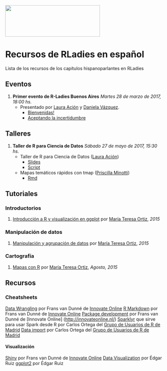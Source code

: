 <img src="https://github.com/rladies/starter-kit/blob/master/logo/R-LadiesGlobal_RBG_online_LogoWithText_Horizontal.png" data-canonical-src="https://github.com/rladies/starter-kit/blob/master/logo/R-LadiesGlobal_RBG_online_LogoWithText_Horizontal.png" width="300" height="100" />

# Recursos de RLadies en español
Lista de los recursos de los capítulos hispanoparlantes en RLadies

## Eventos

  1. **Primer evento de R-Ladies Buenos Aires**
      *Martes 28 de marzo de 2017, 18:00 hs.*
      - Presentado por [Laura Ación](https://rladies.org/argentina-rladies/name/laura-acion/) y [Daniela Vázquez](http://d4tagirl.com).
          * [Bienvenidas!](https://github.com/rladies/meetup-presentations_buenosaires/blob/master/2017-03-28-Primer-evento-de-R-Ladies-Buenos-Aires/LA-Bienvenidas.pdf) 
          * [Aceptando la incertidumbre](https://github.com/rladies/meetup-presentations_buenosaires/blob/master/2017-03-28-Primer-evento-de-R-Ladies-Buenos-Aires/DV-Aceptando-la-Incertidumbre.pdf)
## Talleres
  
1. **Taller de R para Ciencia de Datos**
     *Sábado 27 de mayo de 2017, 15:30 hs.*
     - Taller de R para Ciencia de Datos ([Laura Ación](https://rladies.org/argentina-rladies/name/laura-acion/))
         * [Slides](https://github.com/rladies/meetup-presentations_buenosaires/raw/master/2017-05-27-Segundo-evento-Taller-Ciencia-de-Datos/Taller_R4DS_Parte_I.pptx)
         * [Script](https://github.com/rladies/meetup-presentations_buenosaires/raw/master/2017-05-27-Segundo-evento-Taller-Ciencia-de-Datos/Taller_R4DS_Parte_I.R)
     - Mapas temáticos rápidos con tmap ([Priscilla Minotti](http://unsam.academia.edu/PMinotti))
          * [Rmd](https://github.com/rladies/meetup-presentations_buenosaires/raw/master/2017-05-27-Segundo-evento-Taller-Ciencia-de-Datos/tmaps_Pminotti.Rmd) 
          
## Tutoriales

### Introductorios

1. [Introducción a R y visualización en ggplot](https://dl.dropboxusercontent.com/u/1351973/tutoriales/01-introduccion/README.html) por [María Teresa Ortiz](http://www.teresa-ortiz.com/), *2015*

### Manipulación de datos
1. [Manipulación y agrupación de datos](https://dl.dropboxusercontent.com/u/1351973/tutoriales/02-manipulacion/README.html)  por [María Teresa Ortiz](http://www.teresa-ortiz.com/), *2015*

### Cartografía

1. [Mapas con R](http://www.teresa-ortiz.com/tutoriales-r/mapas)  por [María Teresa Ortiz](http://www.teresa-ortiz.com/), *Agosto, 2015*


## Recursos

### Cheatsheets

[Data Wrangling](https://www.rstudio.com/wp-content/uploads/2015/03/data-wrangling-spanish.pdf) por Frans van Dunné de [Innovate Online](http://innovateonline.nl/)
[R Markdown](https://www.rstudio.com/wp-content/uploads/2015/03/rmarkdown-spanish.pdf) por Frans van Dunné de [Innovate Online](http://innovateonline.nl/)
[Package development](https://www.rstudio.com/wp-content/uploads/2015/03/devtools-spanish.pdf) por Frans van Dunné de [Innovate Online] (http://innovateonline.nl/)
[Sparklyr](https://github.com/rstudio/cheatsheets/raw/master/translations/spanish/sparklyrSpanish.pdf) que sirve para usar Spark desde R por Carlos Ortega del [Grupo de Usuarios de R de Madrid](http://madrid.r-es.org/) 
[Data import](https://github.com/rstudio/cheatsheets/raw/master/translations/spanish/data-import-cheatsheet_Spanish.pdf) por Carlos Ortega del [Grupo de Usuarios de R de Madrid](http://madrid.r-es.org/) 

#### Visualización
[Shiny](https://www.rstudio.com/wp-content/uploads/2015/03/shiny-spanish.pdf) por Frans van Dunné de [Innovate Online](http://innovateonline.nl/)
[Data Visualization](https://www.rstudio.com/wp-content/uploads/2016/12/ggplot2-cheatsheet-2.1-Spanish.pdf) por Édgar Ruiz
[ggplot2](https://www.rstudio.com/wp-content/uploads/2015/04/ggplot2-spanish.pdf) por Édgar Ruiz









